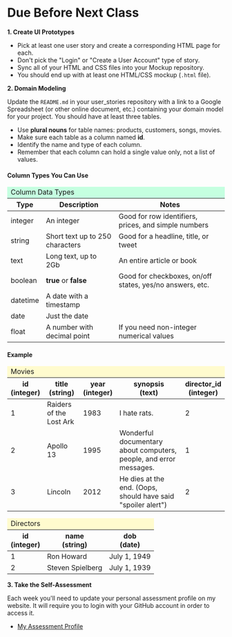 # Due Before Next Class

**1. Create UI Prototypes**

* Pick at least one user story and create a corresponding HTML page for each.
* Don't pick the "Login" or "Create a User Account" type of story.
* Sync all of your HTML and CSS files into your Mockup repository.
* You should end up with at least one HTML/CSS mockup (`.html` file).

**2. Domain Modeling**

Update the `README.md` in your user_stories repository with a link to a Google Spreadsheet (or other online document, etc.) containing your domain model for your project.  You should have at least three tables.

  * Use **plural nouns** for table names: products, customers, songs, movies.
  * Make sure each table as a column named **id**.
  * Identify the name and type of each column.
  * Remember that each column can hold a single value only, not a list of values.

#### Column Types You Can Use

<table class="table table-bordered">
  <thead>
    <tr>
      <td colspan="3" style="background: #c5ffe0">Column Data Types</td>
    </tr>
    <tr>
      <th>Type</th>
      <th>Description</th>
      <th>Notes</th>
    </tr>
  </thead>
  <tbody>
      <tr>
        <td>integer</td>
        <td>An integer</td>
        <td>Good for row identifiers, prices, and simple numbers</td>
      </tr>
      <tr>
        <td>string</td>
        <td>Short text up to 250 characters</td>
        <td>Good for a headline, title, or tweet</td>
      </tr>
      <tr>
        <td>text</td>
        <td>Long text, up to 2Gb</td>
        <td>An entire article or book</td>
      </tr>
      <tr>
        <td>boolean</td>
        <td><b>true</b> or <b>false</b></td>
        <td>Good for checkboxes, on/off states, yes/no answers, etc.</td>
      </tr>
      <tr>
        <td>datetime</td>
        <td>A date with a timestamp</td>
        <td></td>
      </tr>
      <tr>
        <td>date</td>
        <td>Just the date</td>
        <td></td>
      </tr>
      <tr>
        <td>float</td>
        <td>A number with decimal point</td>
        <td>If you need non-integer numerical values</td>
      </tr>
  </tbody>
</table>

#### Example

<table class="table table-bordered">
  <thead>
    <tr>
      <td colspan="5" style="background: #fffbce">Movies</td>
    </tr>
    <tr>
      <th>id<br>(integer)</th>
      <th>title<br>(string)</th>
      <th>year<br>(integer)</th>
      <th>synopsis<br>(text)</th>
      <th>director_id<br>(integer)</th>
    </tr>
  </thead>
  <tbody>
    <tr>
      <td>1</td>
      <td>Raiders of the Lost Ark</td>
      <td>1983</td>
      <td>I hate rats.</td>
      <td>2</td>
    </tr>
    <tr>
      <td>2</td>
      <td>Apollo 13</td>
      <td>1995</td>
      <td>Wonderful documentary about computers, people, and error messages.</td>
      <td>1</td>
    </tr>
    <tr>
      <td>3</td>
      <td>Lincoln</td>
      <td>2012</td>
      <td>He dies at the end.  (Oops, should have said "spoiler alert")</td>
      <td>2</td>
    </tr>
  </tbody>
</table>

<table class="table table-bordered">
  <thead>
    <tr>
      <td colspan="5" style="background: #fffbce">Directors</td>
    </tr>
    <tr>
      <th>id<br>(integer)</th>
      <th>name<br>(string)</th>
      <th>dob<br>(date)</th>
    </tr>
  </thead>
  <tbody>
    <tr>
      <td>1</td>
      <td>Ron Howard</td>
      <td>July 1, 1949</td>
    </tr>
    <tr>
      <td>2</td>
      <td>Steven Spielberg</td>
      <td>July 1, 1939</td>
    </tr>
  </tbody>
</table>

**3. Take the Self-Assessment**

Each week you'll need to update your personal assessment profile on my website.  It will require you to login with your GitHub account in order to access it.

* [My Assessment Profile](http://jeffcohenonline.com/assessment)
